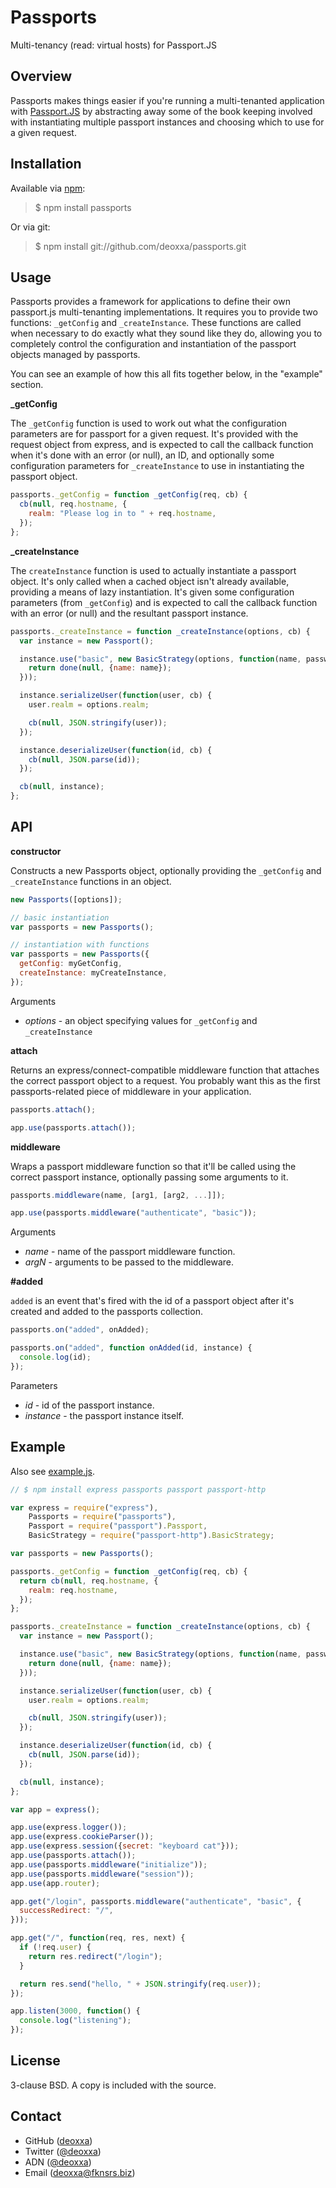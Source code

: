 Passports
========

Multi-tenancy (read: virtual hosts) for Passport.JS

Overview
--------

Passports makes things easier if you're running a multi-tenanted application with
[Passport.JS](http://passportjs.org/) by abstracting away some of the book
keeping involved with instantiating multiple passport instances and choosing
which to use for a given request.

Installation
------------

Available via [npm](http://npmjs.org/):

> $ npm install passports

Or via git:

> $ npm install git://github.com/deoxxa/passports.git

Usage
-----

Passports provides a framework for applications to define their own passport.js
multi-tenanting implementations. It requires you to provide two functions:
`_getConfig` and `_createInstance`. These functions are called when necessary to
do exactly what they sound like they do, allowing you to completely control the
configuration and instantiation of the passport objects managed by passports.

You can see an example of how this all fits together below, in the "example"
section.

**_getConfig**

The `_getConfig` function is used to work out what the configuration parameters
are for passport for a given request. It's provided with the request object from
express, and is expected to call the callback function when it's done with an
error (or null), an ID, and optionally some configuration parameters for
`_createInstance` to use in instantiating the passport object.

```javascript
passports._getConfig = function _getConfig(req, cb) {
  cb(null, req.hostname, {
    realm: "Please log in to " + req.hostname,
  });
};
```

**_createInstance**

The `createInstance` function is used to actually instantiate a passport object.
It's only called when a cached object isn't already available, providing a means
of lazy instantiation. It's given some configuration parameters (from
`_getConfig`) and is expected to call the callback function with an error (or
null) and the resultant passport instance.

```javascript
passports._createInstance = function _createInstance(options, cb) {
  var instance = new Passport();

  instance.use("basic", new BasicStrategy(options, function(name, password, done) {
    return done(null, {name: name});
  }));

  instance.serializeUser(function(user, cb) {
    user.realm = options.realm;

    cb(null, JSON.stringify(user));
  });

  instance.deserializeUser(function(id, cb) {
    cb(null, JSON.parse(id));
  });

  cb(null, instance);
};
```

API
---

**constructor**

Constructs a new Passports object, optionally providing the `_getConfig` and
`_createInstance` functions in an object.

```javascript
new Passports([options]);
```

```javascript
// basic instantiation
var passports = new Passports();

// instantiation with functions
var passports = new Passports({
  getConfig: myGetConfig,
  createInstance: myCreateInstance,
});
```

Arguments

* _options_ - an object specifying values for `_getConfig` and `_createInstance`

**attach**

Returns an express/connect-compatible middleware function that attaches the
correct passport object to a request. You probably want this as the first
passports-related piece of middleware in your application.

```javascript
passports.attach();
```

```javascript
app.use(passports.attach());
```

**middleware**

Wraps a passport middleware function so that it'll be called using the correct
passport instance, optionally passing some arguments to it.

```javascript
passports.middleware(name, [arg1, [arg2, ...]]);
```

```javascript
app.use(passports.middleware("authenticate", "basic"));
```

Arguments

* _name_ - name of the passport middleware function.
* _argN_ - arguments to be passed to the middleware.

**#added**

`added` is an event that's fired with the id of a passport object after it's
created and added to the passports collection.

```javascript
passports.on("added", onAdded);
```

```javascript
passports.on("added", function onAdded(id, instance) {
  console.log(id);
});
```

Parameters

* _id_ - id of the passport instance.
* _instance_ - the passport instance itself.

Example
-------

Also see [example.js](https://github.com/deoxxa/passports/blob/master/example.js).

```javascript
// $ npm install express passports passport passport-http

var express = require("express"),
    Passports = require("passports"),
    Passport = require("passport").Passport,
    BasicStrategy = require("passport-http").BasicStrategy;

var passports = new Passports();

passports._getConfig = function _getConfig(req, cb) {
  return cb(null, req.hostname, {
    realm: req.hostname,
  });
};

passports._createInstance = function _createInstance(options, cb) {
  var instance = new Passport();

  instance.use("basic", new BasicStrategy(options, function(name, password, done) {
    return done(null, {name: name});
  }));

  instance.serializeUser(function(user, cb) {
    user.realm = options.realm;

    cb(null, JSON.stringify(user));
  });

  instance.deserializeUser(function(id, cb) {
    cb(null, JSON.parse(id));
  });

  cb(null, instance);
};

var app = express();

app.use(express.logger());
app.use(express.cookieParser());
app.use(express.session({secret: "keyboard cat"}));
app.use(passports.attach());
app.use(passports.middleware("initialize"));
app.use(passports.middleware("session"));
app.use(app.router);

app.get("/login", passports.middleware("authenticate", "basic", {
  successRedirect: "/",
}));

app.get("/", function(req, res, next) {
  if (!req.user) {
    return res.redirect("/login");
  }

  return res.send("hello, " + JSON.stringify(req.user));
});

app.listen(3000, function() {
  console.log("listening");
});
```

License
-------

3-clause BSD. A copy is included with the source.

Contact
-------

* GitHub ([deoxxa](http://github.com/deoxxa))
* Twitter ([@deoxxa](http://twitter.com/deoxxa))
* ADN ([@deoxxa](https://alpha.app.net/deoxxa))
* Email ([deoxxa@fknsrs.biz](mailto:deoxxa@fknsrs.biz))
